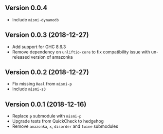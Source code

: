 ## Version 0.0.4
- Include `mismi-dynamodb`

## Version 0.0.3 (2018-12-27)

- Add support for GHC 8.6.3
- Remove dependency on `unliftio-core` to fix compatibility issue
  with un-released version of amazonka

## Version 0.0.2 (2018-12-27)

- Fix missing `Real` from `mismi-p`
- Include `mismi-s3`

## Version 0.0.1 (2018-12-16)

- Replace `p` submodule with `mismi-p`
- Upgrade tests from QuickCheck to hedgehog
- Remove `amazonka`, `x`, `disorder` and `twine` submodules
